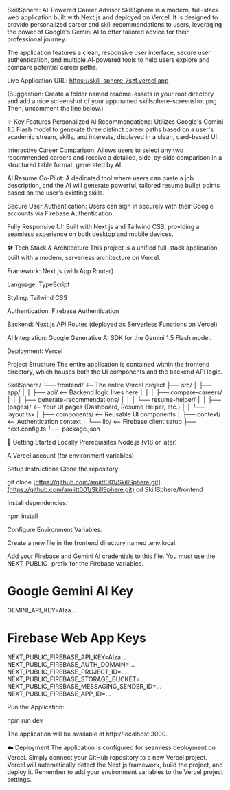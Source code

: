 SkillSphere: AI-Powered Career Advisor
SkillSphere is a modern, full-stack web application built with Next.js and deployed on Vercel. It is designed to provide personalized career and skill recommendations to users, leveraging the power of Google's Gemini AI to offer tailored advice for their professional journey.

The application features a clean, responsive user interface, secure user authentication, and multiple AI-powered tools to help users explore and compare potential career paths.

Live Application URL: https://skill-sphere-7szf.vercel.app

(Suggestion: Create a folder named readme-assets in your root directory and add a nice screenshot of your app named skillsphere-screenshot.png. Then, uncomment the line below.)

<!--  -->

✨ Key Features
Personalized AI Recommendations: Utilizes Google's Gemini 1.5 Flash model to generate three distinct career paths based on a user's academic stream, skills, and interests, displayed in a clean, card-based UI.

Interactive Career Comparison: Allows users to select any two recommended careers and receive a detailed, side-by-side comparison in a structured table format, generated by AI.

AI Resume Co-Pilot: A dedicated tool where users can paste a job description, and the AI will generate powerful, tailored resume bullet points based on the user's existing skills.

Secure User Authentication: Users can sign in securely with their Google accounts via Firebase Authentication.

Fully Responsive UI: Built with Next.js and Tailwind CSS, providing a seamless experience on both desktop and mobile devices.

🛠️ Tech Stack & Architecture
This project is a unified full-stack application built with a modern, serverless architecture on Vercel.

Framework: Next.js (with App Router)

Language: TypeScript

Styling: Tailwind CSS

Authentication: Firebase Authentication

Backend: Next.js API Routes (deployed as Serverless Functions on Vercel)

AI Integration: Google Generative AI SDK for the Gemini 1.5 Flash model.

Deployment: Vercel

Project Structure
The entire application is contained within the frontend directory, which houses both the UI components and the backend API logic.

SkillSphere/
└── frontend/                  <-- The entire Vercel project
    ├── src/
    │   ├── app/
    │   │   ├── api/           <-- Backend logic lives here
    │   │   │   ├── compare-careers/
    │   │   │   ├── generate-recommendations/
    │   │   │   └── resume-helper/
    │   │   ├── (pages)/       <-- Your UI pages (Dashboard, Resume Helper, etc.)
    │   │   └── layout.tsx
    │   ├── components/        <-- Reusable UI components
    │   ├── context/           <-- Authentication context
    │   └── lib/               <-- Firebase client setup
    ├── next.config.ts
    └── package.json

🚀 Getting Started Locally
Prerequisites
Node.js (v18 or later)

A Vercel account (for environment variables)

Setup Instructions
Clone the repository:

git clone [https://github.com/amiitt001/SkillSphere.git](https://github.com/amiitt001/SkillSphere.git)
cd SkillSphere/frontend

Install dependencies:

npm install

Configure Environment Variables:

Create a new file in the frontend directory named .env.local.

Add your Firebase and Gemini AI credentials to this file. You must use the NEXT_PUBLIC_ prefix for the Firebase variables.

# Google Gemini AI Key
GEMINI_API_KEY=AIza...

# Firebase Web App Keys
NEXT_PUBLIC_FIREBASE_API_KEY=AIza...
NEXT_PUBLIC_FIREBASE_AUTH_DOMAIN=...
NEXT_PUBLIC_FIREBASE_PROJECT_ID=...
NEXT_PUBLIC_FIREBASE_STORAGE_BUCKET=...
NEXT_PUBLIC_FIREBASE_MESSAGING_SENDER_ID=...
NEXT_PUBLIC_FIREBASE_APP_ID=...

Run the Application:

npm run dev

The application will be available at http://localhost:3000.

☁️ Deployment
The application is configured for seamless deployment on Vercel. Simply connect your GitHub repository to a new Vercel project. Vercel will automatically detect the Next.js framework, build the project, and deploy it. Remember to add your environment variables to the Vercel project settings.